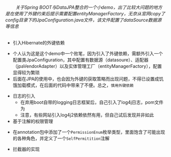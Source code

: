 ######    &emsp;&emsp;    关于Spring BOOT与DataJPA整合的一个小demo，出了比较大问题的地方是在使用了外键约束后提示需要配置entityManagerFactory，无奈从官网copy了config目录下的JpaConfiguration.java文件，该文件配置了dataSource数据源等信息   </font>
+  引入Hibernate的外键依赖
 - 个人认为这是这个demo中一个败笔，因为引入了外键依赖，需额外引入一个配置类JpaConfiguration，其中配置有数据源（datasoure）、适配器（jpaVendorAdapter）以及实体管理工厂（entityManagerFactory），配置显得较为繁琐
 - 后面在JPA的使用中，也会因为外键的获取策略而出现问题，不得已设置成饥饿加载模式，在后面的代码中带来了不便。总之，`慎用外键依赖`    
+ 日志的引入
  - 在弃用boot自带的logging日志框架后，自己引入了log4j日志，pom文件为
  - 注意，有些网站引入log4j2依赖依然有用，但自己试后发现并非如此  
+ 基于注解的权限管理
 -  在annotation包中添加了一个`PermissionEnum`枚举类型，里面饱含了可能出现的各种角色，并定义了一个`SelfPermitition`注解
+ 拦截器的实现
  